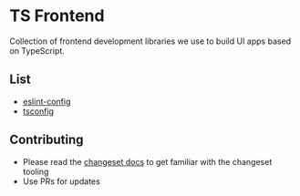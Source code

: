 # TS Frontend

Collection of frontend development libraries we use to build UI apps based on TypeScript.

## List

-   [eslint-config](./packages/eslint/README.md)
-   [tsconfig](./packages/tsconfig/README.md)

## Contributing

-   Please read the [changeset docs](https://github.com/changesets/changesets/blob/main/docs/intro-to-using-changesets.md) to get familiar with the changeset tooling
-   Use PRs for updates

